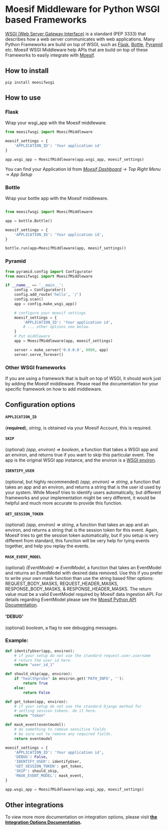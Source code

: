 # Moesif Middleware for Python WSGI based Frameworks

[WSGI (Web Server Gateway Interface)](https://wsgi.readthedocs.io/en/latest/)
is a standard (PEP 3333) that describes
how a web server communicates with web applications. Many Python Frameworks
are build on top of WSGI, such as [Flask](http://flask.pocoo.org/),
[Bottle](https://bottlepy.org/docs/dev/), [Pyramid](https://trypyramid.com/) etc.
Moesif WSGI Middleware help APIs that are build on top of these Frameworks to
easily integrate with [Moesif](https://www.moesif.com).

## How to install

```shell
pip install moesifwsgi
```

## How to use

### Flask

Wrap your wsgi_app with the Moesif middleware.

```python
from moesifwsgi import MoesifMiddleware

moesif_settings = {
    'APPLICATION_ID': 'Your application id'
}

app.wsgi_app = MoesifMiddleware(app.wsgi_app, moesif_settings)

```

You can find your Application Id from [_Moesif Dashboard_](https://www.moesif.com/) -> _Top Right Menu_ -> _App Setup_

### Bottle
Wrap your bottle app with the Moesif middleware.

```python

from moesifwsgi import MoesifMiddleware

app = bottle.Bottle()

moesif_settings = {
    'APPLICATION_ID': 'Your application id',
}

bottle.run(app=MoesifMiddleware(app, moesif_settings))

```

### Pyramid


```python
from pyramid.config import Configurator
from moesifwsgi import MoesifMiddleware

if __name__ == '__main__':
    config = Configurator()
    config.add_route('hello', '/')
    config.scan()
    app = config.make_wsgi_app()

    # configure your moesif settings
    moesif_settings = {
        'APPLICATION_ID': 'Your application id',
        # ... other options see below.
    }
    # Put middleware
    app = MoesifMiddleware(app, moesif_settings)

    server = make_server('0.0.0.0', 8080, app)
    server.serve_forever()

```
### Other WSGI frameworks

If you are using a framework that is built on top of WSGI, it should work just by adding the Moesif middleware.
Please read the documentation for your specific framework on how to add middleware.

## Configuration options

#### __`APPLICATION_ID`__
(__required__), _string_, is obtained via your Moesif Account, this is required.

#### __`SKIP`__
(optional) _(app, environ) => boolean_, a function that takes a WSGI app and an environ,
and returns true if you want to skip this particular event. The app is the original WSGI app instance, and the
environ is a [WSGI environ](http://wsgi.readthedocs.io/en/latest/definitions.html).

#### __`IDENTIFY_USER`__
(optional, but highly recommended) _(app, environ) => string_, a function that takes an app and an environ, and returns a string that is the user id used by your system. While Moesif tries to identify users automatically,
but different frameworks and your implementation might be very different, it would be helpful and much more accurate to provide this function.

#### __`GET_SESSION_TOKEN`__
(optional) _(app, environ) => string_, a function that takes an app and an environ, and returns a string that is the session token for this event. Again, Moesif tries to get the session token automatically, but if you setup is very different from standard, this function will be very help for tying events together, and help you replay the events.

#### __`MASK_EVENT_MODEL`__
(optional) _(EventModel) => EventModel_, a function that takes an EventModel and returns an EventModel with desired data removed. Use this if you prefer to write your own mask function than use the string based filter options: REQUEST_BODY_MASKS, REQUEST_HEADER_MASKS, RESPONSE_BODY_MASKS, & RESPONSE_HEADER_MASKS. The return value must be a valid EventModel required by Moesif data ingestion API. For details regarding EventModel please see the [Moesif Python API Documentation](https://www.moesif.com/docs/api?python).

#### __'DEBUG'__

(optional) _boolean_, a flag to see debugging messages.

### Example:

```python
def identifyUser(app, environ):
    # if your setup do not use the standard request.user.username
    # return the user id here
    return "user_id_1"

def should_skip(app, environ):
    if "healthprobe" in environ.get('PATH_INFO', ''):
        return True
    else:
        return False

def get_token(app, environ):
    # if your setup do not use the standard Django method for
    # setting session tokens. do it here.
    return "token"

def mask_event(eventmodel):
    # do something to remove sensitive fields
    # be sure not to remove any required fields.
    return eventmodel

moesif_settings = {
    'APPLICATION_ID': 'Your application id',
    'DEBUG': False,
    'IDENTIFY_USER': identifyUser,
    'GET_SESSION_TOKEN': get_token,
    'SKIP': should_skip,
    'MASK_EVENT_MODEL': mask_event,
}

app.wsgi_app = MoesifMiddleware(app.wsgi_app, moesif_settings)

```


## Other integrations

To view more more documentation on integration options, please visit __[the Integration Options Documentation](https://www.moesif.com/docs/getting-started/integration-options/).__
